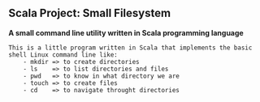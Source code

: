 ## **Scala Project: Small Filesystem**

**A small command line utility written in Scala programming language**

````
This is a little program written in Scala that implements the basic shell Linux command line like:
    - mkdir => to create directories
    - ls    => to list directories and files
    - pwd   => to know in what directory we are
    - touch => to create files
    - cd    => to navigate throught directories
````

